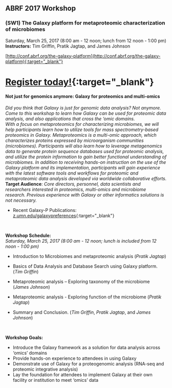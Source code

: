 ## ABRF 2017 Workshop

### (SW1) The Galaxy platform for metaproteomic characterization of microbiomes
Saturday, March 25, 2017 (8:00 am - 12 noon; lunch from 12 noon - 1:00 pm)
**Instructors:** Tim Griffin, Pratik Jagtap, and James Johnson

[http://conf.abrf.org/the-galaxy-platform](http://conf.abrf.org/the-galaxy-platform){:target="_blank"}

# [Register today!](https://conf.abrf.org/registration-information){:target="_blank"}

#### Not just for genomics anymore: Galaxy for proteomics and multi-omics 
_Did you think that Galaxy is just for genomic data analysis?  Not anymore.  Come to this workshop to learn how Galaxy can be used for proteomic data analysis, and also applications that cross the ‘omic domains.  
With a focus on metaproteomics for characterizing microbiomes, we will help participants learn how to utilize tools for mass spectrometry-based proteomics in Galaxy.  Metaproteomics is a multi-omic approach, which characterizes proteins expressed by microorganism communities (microbiomes).  Participants will also learn how to leverage metagenomics data to generate protein sequence databases used for proteomic analysis, and utilize the protein information to gain better functional understanding of microbiomes.  In addition to receiving hands-on instruction on the use of the Galaxy platform and its implementation, participants will gain experience with the latest software tools and workflows for proteomic and metaproteomic data analysis developed via worldwide collaborative efforts._ 
**Target Audience**: _Core directors, personnel, data scientists and researchers interested in proteomics, multi-omics and microbiome research. Previous experience with Galaxy or other informatics solutions is not necessary._


- Recent Galaxy-P Publications: [z.umn.edu/galaxypreferences](http://z.umn.edu/galaxypreferences){:target="_blank"}

<br>

**Workshop Schedule:**
<br> _Saturday, March 25, 2017 (8:00 am - 12 noon; lunch is included from 12 noon - 1:00 pm)_
 
- Introduction to Microbiomes and metaproteomic analysis (_Pratik Jagtap_)
 
- Basics of Data Analysis and Database Search using Galaxy platform. (_Tim Griffin_)
 
- Metaproteomic analysis – Exploring taxonomy of the microbiome (_James Johnson_)
 
- Metaproteomic analysis - Exploring function of the microbiome (_Pratik Jagtap_)
 
- Summary and Conclusion. (_Tim Griffin_, _Pratik Jagtap_, and _James Johnson_)

<br>

**Workshop Goals:** 
<br>
- Introduce the Galaxy framework as a solution for data analysis across ‘omics’ domains
- Provide hands-on experience to attendees in using Galaxy
- Demonstrate use of Galaxy for a proteogenomic analysis (RNA-seq and proteomic integrative analysis)
- Lay the foundation for attendees to implement Galaxy at their own facility or institution to meet ‘omics’ data


